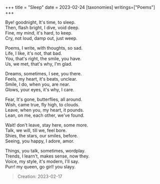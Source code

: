 +++
title = "Sleep"
date = 2023-02-24
[taxonomies]
writings=["Poems"]
+++

Bye! goodnight, It's time, to sleep.  
Then, flash bright, I dive, void deep.  
Fine, my mind, it's hard, to keep.  
Cry, not loud, damp out, just weep.  
  
Poems, I write, with thoughts, so sad.  
Life, I like, it's not, that bad.  
You, that's right, the smile, you have.  
Us, we met, that's why, I'm glad.  
  
Dreams, sometimes, I see, you there.  
Feels, my heart, it's beats, unclear.  
Smile, I do, when you, are near.  
Glows, your eyes, it's why, I care.  
  
Fear, It's gone, butterflies, all around.  
Wish, came true, fly high, to clouds.  
Leave, when you, my heart, it pounds.  
Lean, on me, each other, we've found.  
  
Wait! don't leave, stay here, some more.  
Talk, we will, till we, feel bore.  
Shies, the stars, our smiles, before.  
Seeing, you happy, I adore, amor.  
  
Things, you talk, sometimes, wordplay.  
Trends, I learn't, makes sense, now they.  
Voice, my style, it's modern, I'll say.  
Purr! my queen, go girl! you slayy.  
  
> Creation: 2023-02-17  
